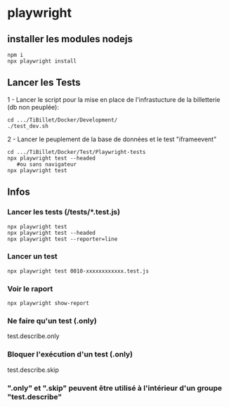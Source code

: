 # playwright

## installer les modules nodejs
```
npm i
npx playwright install
```

## Lancer les Tests
1 - Lancer le script pour la mise en place de l'infrastucture de la billetterie (db non peuplée):  
```
cd .../TiBillet/Docker/Development/
./test_dev.sh
```

2 - Lancer le peuplement de la base de données et le test "iframeevent"
```
cd .../TiBillet/Docker/Test/Playwright-tests
npx playwright test --headed
   #ou sans navigateur
npx playwright test
```

## Infos

### Lancer les tests (/tests/*.test.js)
```
npx playwright test
npx playwright test --headed
npx playwright test --reporter=line
```

### Lancer un test
```
npx playwright test 0010-xxxxxxxxxxxx.test.js
```

### Voir le raport
```
npx playwright show-report
```

### Ne faire qu'un test (.only)
test.describe.only

### Bloquer l'exécution d'un test (.only)
test.describe.skip

### ".only" et ".skip" peuvent être utilisé à l'intérieur d'un groupe "test.describe"
